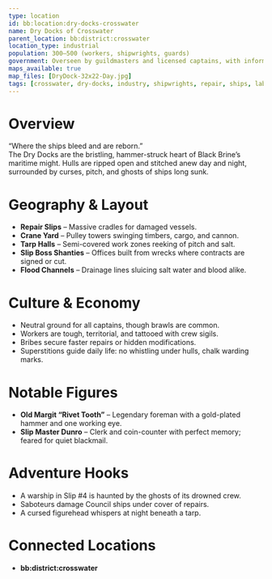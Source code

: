 ```yaml
---
type: location
id: bb:location:dry-docks-crosswater
name: Dry Docks of Crosswater
parent_location: bb:district:crosswater
location_type: industrial
population: 300–500 (workers, shipwrights, guards)
government: Overseen by guildmasters and licensed captains, with informal enforcer presence
maps_available: true
map_files: [DryDock-32x22-Day.jpg]
tags: [crosswater, dry-docks, industry, shipwrights, repair, ships, labor]
---
```


# Overview
“Where the ships bleed and are reborn.”  
The Dry Docks are the bristling, hammer-struck heart of Black Brine’s maritime might. Hulls are ripped open and stitched anew day and night, surrounded by curses, pitch, and ghosts of ships long sunk.

# Geography & Layout
- **Repair Slips** – Massive cradles for damaged vessels.  
- **Crane Yard** – Pulley towers swinging timbers, cargo, and cannon.  
- **Tarp Halls** – Semi-covered work zones reeking of pitch and salt.  
- **Slip Boss Shanties** – Offices built from wrecks where contracts are signed or cut.  
- **Flood Channels** – Drainage lines sluicing salt water and blood alike.  

# Culture & Economy
- Neutral ground for all captains, though brawls are common.  
- Workers are tough, territorial, and tattooed with crew sigils.  
- Bribes secure faster repairs or hidden modifications.  
- Superstitions guide daily life: no whistling under hulls, chalk warding marks.  

# Notable Figures
- **Old Margit “Rivet Tooth”** – Legendary foreman with a gold-plated hammer and one working eye.  
- **Slip Master Dunro** – Clerk and coin-counter with perfect memory; feared for quiet blackmail.  

# Adventure Hooks
- A warship in Slip #4 is haunted by the ghosts of its drowned crew.  
- Saboteurs damage Council ships under cover of repairs.  
- A cursed figurehead whispers at night beneath a tarp.  

# Connected Locations
- **bb:district:crosswater**
